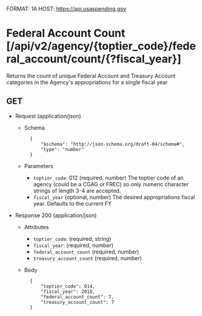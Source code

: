 FORMAT: 1A
HOST: https://api.usaspending.gov

# Federal Account Count [/api/v2/agency/{toptier_code}/federal_account/count/{?fiscal_year}]

Returns the count of unique Federal Account and Treasury Account categories in the Agency's appropriations for a single fiscal year

## GET


+ Request (application/json)
    + Schema

            {
                "$schema": "http://json-schema.org/draft-04/schema#",
                "type": "number"
            }
    + Parameters
        + `toptier_code`: 012 (required, number)
            The toptier code of an agency (could be a CGAG or FREC) so only numeric character strings of length 3-4 are accepted.
        + `fiscal_year` (optional, number)
            The desired appropriations fiscal year. Defaults to the current FY

+ Response 200 (application/json)
    + Attributes
        + `toptier_code`: (required, string)
        + `fiscal_year`: (required, number)
        + `federal_account_count` (required, number)
        + `treasury_account_count` (required, number)

    + Body

            {
                "toptier_code": 014,
                "fiscal_year": 2018,
                "federal_account_count": 7,
                "treasury_account_count": 7
            }
